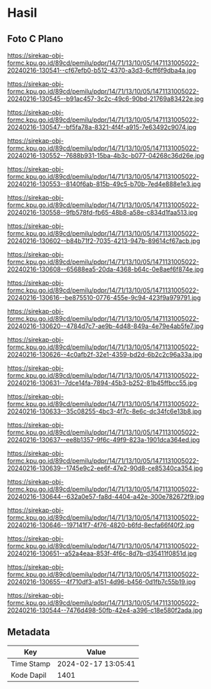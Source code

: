 # Hasil

## Foto C Plano

https://sirekap-obj-formc.kpu.go.id/89cd/pemilu/pdpr/14/71/13/10/05/1471131005022-20240216-130541--cf67efb0-b512-4370-a3d3-6cff6f9dba4a.jpg

https://sirekap-obj-formc.kpu.go.id/89cd/pemilu/pdpr/14/71/13/10/05/1471131005022-20240216-130545--b91ac457-3c2c-49c6-90bd-21769a83422e.jpg

https://sirekap-obj-formc.kpu.go.id/89cd/pemilu/pdpr/14/71/13/10/05/1471131005022-20240216-130547--bf5fa78a-8321-4f4f-a915-7e63492c9074.jpg

https://sirekap-obj-formc.kpu.go.id/89cd/pemilu/pdpr/14/71/13/10/05/1471131005022-20240216-130552--7688b931-15ba-4b3c-b077-04268c36d26e.jpg

https://sirekap-obj-formc.kpu.go.id/89cd/pemilu/pdpr/14/71/13/10/05/1471131005022-20240216-130553--8140f6ab-815b-49c5-b70b-7ed4e888e1e3.jpg

https://sirekap-obj-formc.kpu.go.id/89cd/pemilu/pdpr/14/71/13/10/05/1471131005022-20240216-130558--9fb578fd-fb65-48b8-a58e-c834d1faa513.jpg

https://sirekap-obj-formc.kpu.go.id/89cd/pemilu/pdpr/14/71/13/10/05/1471131005022-20240216-130602--b84b71f2-7035-4213-947b-89614cf67acb.jpg

https://sirekap-obj-formc.kpu.go.id/89cd/pemilu/pdpr/14/71/13/10/05/1471131005022-20240216-130608--65688ea5-20da-4368-b64c-0e8aef6f874e.jpg

https://sirekap-obj-formc.kpu.go.id/89cd/pemilu/pdpr/14/71/13/10/05/1471131005022-20240216-130616--be875510-0776-455e-9c94-423f9a979791.jpg

https://sirekap-obj-formc.kpu.go.id/89cd/pemilu/pdpr/14/71/13/10/05/1471131005022-20240216-130620--4784d7c7-ae9b-4d48-849a-4e79e4ab5fe7.jpg

https://sirekap-obj-formc.kpu.go.id/89cd/pemilu/pdpr/14/71/13/10/05/1471131005022-20240216-130626--4c0afb2f-32e1-4359-bd2d-6b2c2c96a33a.jpg

https://sirekap-obj-formc.kpu.go.id/89cd/pemilu/pdpr/14/71/13/10/05/1471131005022-20240216-130631--7dce14fa-7894-45b3-b252-81b45ffbcc55.jpg

https://sirekap-obj-formc.kpu.go.id/89cd/pemilu/pdpr/14/71/13/10/05/1471131005022-20240216-130633--35c08255-4bc3-4f7c-8e6c-dc34fc6e13b8.jpg

https://sirekap-obj-formc.kpu.go.id/89cd/pemilu/pdpr/14/71/13/10/05/1471131005022-20240216-130637--ee8b1357-9f6c-49f9-823a-1901dca364ed.jpg

https://sirekap-obj-formc.kpu.go.id/89cd/pemilu/pdpr/14/71/13/10/05/1471131005022-20240216-130639--1745e9c2-ee6f-47e2-90d8-ce85340ca354.jpg

https://sirekap-obj-formc.kpu.go.id/89cd/pemilu/pdpr/14/71/13/10/05/1471131005022-20240216-130644--632a0e57-fa8d-4404-a42e-300e782672f9.jpg

https://sirekap-obj-formc.kpu.go.id/89cd/pemilu/pdpr/14/71/13/10/05/1471131005022-20240216-130646--197141f7-4f76-4820-b6fd-8ecfa66f40f2.jpg

https://sirekap-obj-formc.kpu.go.id/89cd/pemilu/pdpr/14/71/13/10/05/1471131005022-20240216-130651--a52a4eaa-853f-4f6c-8d7b-d35411f0851d.jpg

https://sirekap-obj-formc.kpu.go.id/89cd/pemilu/pdpr/14/71/13/10/05/1471131005022-20240216-130655--4f710df3-a151-4d96-b456-0d1fb7c55b19.jpg

https://sirekap-obj-formc.kpu.go.id/89cd/pemilu/pdpr/14/71/13/10/05/1471131005022-20240216-130544--7476d498-50fb-42e4-a396-c18e580f2ada.jpg


## Metadata

| Key        | Value               |
| ---------- | ------------------- |
| Time Stamp | 2024-02-17 13:05:41 |
| Kode Dapil | 1401                |



